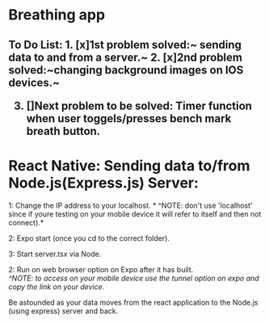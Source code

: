 # Breathing app
<h2>To Do List:
1. [x]1st problem solved:~ sending data to and from a server.~
2. [x]2nd problem solved:~changing background images on IOS devices.~

3. []Next problem to be solved: Timer function when user toggels/presses bench mark breath button.


<h1> React Native: Sending data to/from Node.js(Express.js) Server:</h1>

1: Change the IP address to your localhost. 
       * ^NOTE: don't use 'localhost' since if youre testing on your mobile device it will refer to itself and then not connect).*

2: Expo start (once you cd to the correct folder).

3: Start server.tsx via Node.

2: Run on web browser option on Expo after it has built.              
        *^NOTE: to access on your mobile device use the tunnel option on expo and copy the link on your device.*

Be astounded as your data moves from the react application to the Node.js (using express) server and back.


